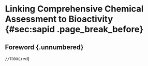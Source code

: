 # Linking Comprehensive Chemical Assessment to Bioactivity {#sec:sapid .page_break_before}

## Foreword {.unnumbered}

 `//TODO`{.red}
